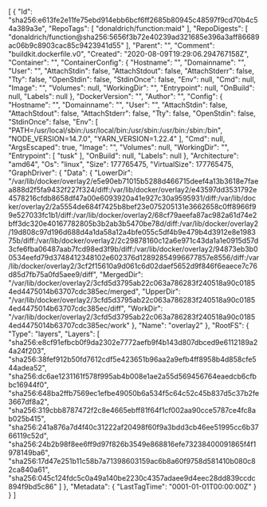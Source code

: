 [
{
"Id": "sha256:e613fe2e11fe75ebd914ebb6bcf6ff2685b80945c48597f9cd70b4c54a389a3e",
"RepoTags": [
"donaldrich/function:maid"
],
"RepoDigests": [
"donaldrich/function@sha256:5656f3b72e40239ad321685e396a3aff86689ac06b9c8903cac85c9423941d55"
],
"Parent": "",
"Comment": "buildkit.dockerfile.v0",
"Created": "2020-08-09T19:29:06.294767158Z",
"Container": "",
"ContainerConfig": {
"Hostname": "",
"Domainname": "",
"User": "",
"AttachStdin": false,
"AttachStdout": false,
"AttachStderr": false,
"Tty": false,
"OpenStdin": false,
"StdinOnce": false,
"Env": null,
"Cmd": null,
"Image": "",
"Volumes": null,
"WorkingDir": "",
"Entrypoint": null,
"OnBuild": null,
"Labels": null
},
"DockerVersion": "",
"Author": "",
"Config": {
"Hostname": "",
"Domainname": "",
"User": "",
"AttachStdin": false,
"AttachStdout": false,
"AttachStderr": false,
"Tty": false,
"OpenStdin": false,
"StdinOnce": false,
"Env": [
"PATH=/usr/local/sbin:/usr/local/bin:/usr/sbin:/usr/bin:/sbin:/bin",
"NODE_VERSION=14.7.0",
"YARN_VERSION=1.22.4"
],
"Cmd": null,
"ArgsEscaped": true,
"Image": "",
"Volumes": null,
"WorkingDir": "",
"Entrypoint": [
"tusk"
],
"OnBuild": null,
"Labels": null
},
"Architecture": "amd64",
"Os": "linux",
"Size": 177765475,
"VirtualSize": 177765475,
"GraphDriver": {
"Data": {
"LowerDir": "/var/lib/docker/overlay2/e5e90eb71015b5288d466715deef4a13b3618e7faea888d2f5fa9432f227f324/diff:/var/lib/docker/overlay2/e43597dd3531792e4578216cfdb8658df47a00e6093920a41e927c30a9595931/diff:/var/lib/docker/overlay2/2a5554de684f7425b8bef23e075205131e3662658c0ff8966f99e527033fc1b1/diff:/var/lib/docker/overlay2/68cf79aeefa87ac982a61d74e2bff3dc320e40167782805b3b2ab3b5470be78d/diff:/var/lib/docker/overlay2/19d808c97d196d688d4a1da58a12a4bfe055c5df4b9e479b4d3912e8e198375b/diff:/var/lib/docker/overlay2/2c29878160c12a6e971c43da1a1e0915d57d3cfe6fba06487aab7fcd98ed3f9b/diff:/var/lib/docker/overlay2/94873eb3b00534eefd79d3748412348102e602376d12892854996677857e8556/diff:/var/lib/docker/overlay2/3cf2f15610a9d061c6d02daef5652d9f846f6eaece7c76d85d7fb75a0fd5aee9/diff",
"MergedDir": "/var/lib/docker/overlay2/3cfd5d3795ab22c063a786283f240518a90c01854ed4475014b63707cdc385ec/merged",
"UpperDir": "/var/lib/docker/overlay2/3cfd5d3795ab22c063a786283f240518a90c01854ed4475014b63707cdc385ec/diff",
"WorkDir": "/var/lib/docker/overlay2/3cfd5d3795ab22c063a786283f240518a90c01854ed4475014b63707cdc385ec/work"
},
"Name": "overlay2"
},
"RootFS": {
"Type": "layers",
"Layers": [
"sha256:e8cf91efbcb0f9da2302e7772aefb9f4b143d807dbced9e6112189a24a24f203",
"sha256:38fef912b50fd7612cdf5e423651b96aa2a9efb4ff8958b4d858cfe544adea52",
"sha256:dc6ae1231161f578f995ab4b008e1ae2a55d569456764eaedcb6cfbbc16944f0",
"sha256:648ba2ffb7569ec1efbe49050b6a534f5c64c52c45b837d5c37b2fe3667df8a2",
"sha256:319cbb8787472f2c8e4665ebff81f64f1cf002aa90cce5787ce4fc8ab025b415",
"sha256:241a876a7d4f40c31222af20498f60f9a3bdd3cb46ee51995cc6b3766119c52d",
"sha256:24b2b98f8ee6ff9d97f826b3549e868816efe73238400091865f4f1978149ba6",
"sha256:17d47e251b11c58b7a71398603159ac6b8a60f9758d581410b080c82ca840a61",
"sha256:045c124fdc5c0a49a140be2230c4357adaee9d4eec28dd839ccdc894f9bd5c86"
]
},
"Metadata": {
"LastTagTime": "0001-01-01T00:00:00Z"
}
}
]
